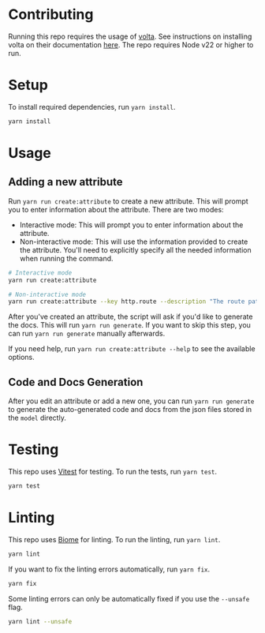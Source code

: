 # Contributing

Running this repo requires the usage of [volta](https://volta.sh/). See instructions on installing volta on their documentation [here](https://docs.volta.sh/guide/getting-started). The repo requires Node v22 or higher to run.

# Setup

To install required dependencies, run `yarn install`.

```bash
yarn install
```

# Usage

## Adding a new attribute

Run `yarn run create:attribute` to create a new attribute. This will prompt you to enter information about the attribute. There are two modes:

- Interactive mode: This will prompt you to enter information about the attribute.
- Non-interactive mode: This will use the information provided to create the attribute. You'll need to explicitly specify all the needed information when running the command.

```bash
# Interactive mode
yarn run create:attribute

# Non-interactive mode
yarn run create:attribute --key http.route --description "The route pattern of the request" --type string --has_pii false --is_in_otel true --example "/users/:id" --alias "url.template"
```

After you've created an attribute, the script will ask if you'd like to generate the docs. This will run `yarn run generate`. If you want to skip this step, you can run `yarn run generate` manually afterwards.

If you need help, run `yarn run create:attribute --help` to see the available options.

## Code and Docs Generation

After you edit an attribute or add a new one, you can run `yarn run generate` to generate the auto-generated code and docs from the json files stored in the `model` directly.

# Testing

This repo uses [Vitest](https://vitest.dev/) for testing. To run the tests, run `yarn test`.

```bash
yarn test
```

# Linting

This repo uses [Biome](https://biome.sh/) for linting. To run the linting, run `yarn lint`.

```bash
yarn lint
```

If you want to fix the linting errors automatically, run `yarn fix`.

```bash
yarn fix
```

Some linting errors can only be automatically fixed if you use the `--unsafe` flag.

```bash
yarn lint --unsafe
```
